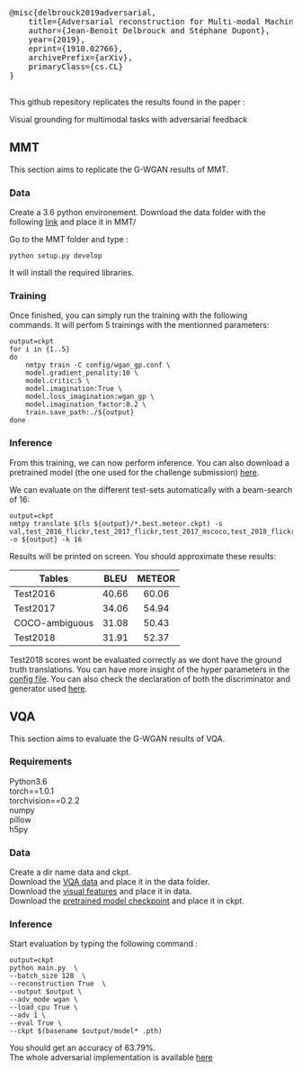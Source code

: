 <pre>@misc{delbrouck2019adversarial,
    title={Adversarial reconstruction for Multi-modal Machine Translation},
    author={Jean-Benoit Delbrouck and Stéphane Dupont},
    year={2019},
    eprint={1910.02766},
    archivePrefix={arXiv},
    primaryClass={cs.CL}
}
    </pre>


This github repesitory replicates the results found in the paper :

Visual grounding for multimodal tasks with adversarial feedback

## MMT

This section aims to replicate the G-WGAN results of MMT.

### Data

Create a 3.6 python environement.
Download the data folder with the following [link](https://www.dropbox.com/s/11m17k30tg88oeo/data_nips2019.zip?dl=1) and place it in MMT/

Go to the MMT folder and type :

```
python setup.py develop
```
It will install the required libraries.

### Training

Once finished, you can simply run the training with the following commands. It will perfom 5 trainings with the mentionned parameters:

```
output=ckpt
for i in {1..5}
do
    nmtpy train -C config/wgan_gp.conf \
    model.gradient_penality:10 \
    model.critic:5 \
    model.imagination:True \
    model.loss_imagination:wgan_gp \
    model.imagination_factor:0.2 \
    train.save_path:./${output}
done
```
### Inference

From this training, we can now perform inference. You can also download a pretrained model (the one used for the challenge submission) [here](https://www.dropbox.com/s/n0v49r93oz0x36q/ckpt_nips2019.zip?dl=1).

We can evaluate on the different test-sets automatically with a beam-search of 16:

```
output=ckpt
nmtpy translate $(ls ${output}/*.best.meteor.ckpt) -s val,test_2016_flickr,test_2017_flickr,test_2017_mscoco,test_2018_flickr -o ${output} -k 16
```

Results will be printed on screen. You should approximate these results:

| Tables        | BLEU           | METEOR  |
| ------------- |:-------------:| :-----:|
| Test2016      | 40.66 | 60.06 |
| Test2017     | 34.06      |   54.94 |
| COCO-ambiguous | 31.08      |    50.43 |
| Test2018 | 31.91      |    52.37 |

Test2018 scores wont be evaluated correctly as we dont have the ground truth translations.
You can have more insight of the hyper parameters in the [config file](https://github.com/anon0001/adv_rec/blob/master/MMT/config/wgan_gp.conf). 
You can also check the declaration of both the discriminator and generator used [here](https://github.com/anon0001/adv_rec/blob/master/MMT/nmtpytorch/layers/decoders/conditional.py#L133).


## VQA

This section aims to evaluate the G-WGAN results of VQA.

### Requirements

Python3.6<br/>
torch==1.0.1<br/>
torchvision==0.2.2<br/>
numpy<br/>
pillow<br/>
h5py

### Data
Create a dir name data and ckpt.<br/>
Download the [VQA data](https://www.dropbox.com/s/xt6k7aade4o4xrb/data_emnlp2019.zip?dl=1) and place it in the data folder.<br/>
Download the [visual features](https://www.dropbox.com/s/v0lam4928w3nbbe/val36.zip?dl=1) and place it in data.<br/>
Download the [pretrained model checkpoint](https://www.dropbox.com/s/tgogx7sp90o0dup/model_0.6379.pth.zip?dl=1) and place it in ckpt.<br/>
 
### Inference

Start evaluation by typing the following command :
```
output=ckpt
python main.py  \
--batch_size 128  \
--reconstruction True  \
--output $output \
--adv_mode wgan \
--load_cpu True \
--adv 1 \
--eval True \
--ckpt $(basename $output/model* .pth)
```

You should get an accuracy of 63.79%.<br/>
The whole adversarial implementation is available [here](https://github.com/anon0001/adv_rec/blob/master/VQA/adversarial.py)



